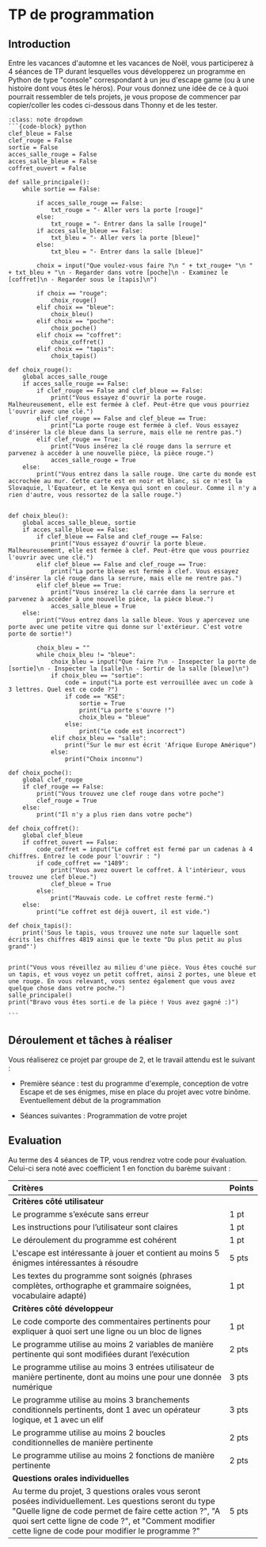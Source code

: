<!-- Copyright 2024 Maxime Jan <maxime.jan@edufr.ch> -->
<!-- SPDX-License-Identifier: CC-BY-NC-SA-4.0 -->

# TP de programmation

## Introduction
Entre les vacances d'automne et les vacances de Noël, vous participerez à 4 séances de TP durant lesquelles vous développerez un programme en Python de type "console" correspondant à un jeu d'escape game (ou à une histoire dont vous êtes le héros). Pour vous donnez une idée de ce à quoi pourrait ressembler de tels projets, je vous propose de commencer par copier/coller les codes ci-dessous dans Thonny et de les tester.

````{admonition} Projet style "Escape Game"
:class: note dropdown
```{code-block} python
clef_bleue = False
clef_rouge = False
sortie = False
acces_salle_rouge = False
acces_salle_bleue = False
coffret_ouvert = False

def salle_principale():
    while sortie == False:

        if acces_salle_rouge == False:
            txt_rouge = "- Aller vers la porte [rouge]"
        else:
            txt_rouge = "- Entrer dans la salle [rouge]"
        if acces_salle_bleue == False:
            txt_bleu = "- Aller vers la porte [bleue]"
        else:
            txt_bleu = "- Entrer dans la salle [bleue]"

        choix = input("Que voulez-vous faire ?\n " + txt_rouge+ "\n " + txt_bleu + "\n - Regarder dans votre [poche]\n - Examinez le [coffret]\n - Regarder sous le [tapis]\n")

        if choix == "rouge":
            choix_rouge()
        elif choix == "bleue":
            choix_bleu()
        elif choix == "poche":
            choix_poche()
        elif choix == "coffret":
            choix_coffret()
        elif choix == "tapis":
            choix_tapis()
            
def choix_rouge():
    global acces_salle_rouge
    if acces_salle_rouge == False:
        if clef_rouge == False and clef_bleue == False:
            print("Vous essayez d'ouvrir la porte rouge. Malheureusement, elle est fermée à clef. Peut-être que vous pourriez l'ouvrir avec une clé.")
        elif clef_rouge == False and clef_bleue == True:
            print("La porte rouge est fermée à clef. Vous essayez d'insérer la clé bleue dans la serrure, mais elle ne rentre pas.")
        elif clef_rouge == True:
            print("Vous insérez la clé rouge dans la serrure et parvenez à accéder à une nouvelle pièce, la pièce rouge.")
            acces_salle_rouge = True
    else:
        print("Vous entrez dans la salle rouge. Une carte du monde est accrochée au mur. Cette carte est en noir et blanc, si ce n'est la Slovaquie, l'Equateur, et le Kenya qui sont en couleur. Comme il n'y a rien d'autre, vous ressortez de la salle rouge.")

    
def choix_bleu():
    global acces_salle_bleue, sortie
    if acces_salle_bleue == False:
        if clef_bleue == False and clef_rouge == False:
            print("Vous essayez d'ouvrir la porte bleue. Malheureusement, elle est fermée à clef. Peut-être que vous pourriez l'ouvrir avec une clé.")
        elif clef_bleue == False and clef_rouge == True:
            print("La porte bleue est fermée à clef. Vous essayez d'insérer la clé rouge dans la serrure, mais elle ne rentre pas.")
        elif clef_bleue == True:
            print("Vous insérez la clé carrée dans la serrure et parvenez à accéder à une nouvelle pièce, la pièce bleue.")
            acces_salle_bleue = True
    else:
        print("Vous entrez dans la salle bleue. Vous y apercevez une porte avec une petite vitre qui donne sur l'extérieur. C'est votre porte de sortie!")

        choix_bleu = ""
        while choix_bleu != "bleue":
            choix_bleu = input("Que faire ?\n - Insepecter la porte de [sortie]\n - Inspecter la [salle]\n - Sortir de la salle [bleue]\n")
            if choix_bleu == "sortie":
                code = input("La porte est verrouillée avec un code à 3 lettres. Quel est ce code ?")
                if code == "KSE":
                    sortie = True
                    print("La porte s'ouvre !")
                    choix_bleu = "bleue"
                else:
                    print("Le code est incorrect")
            elif choix_bleu == "salle":
                print("Sur le mur est écrit 'Afrique Europe Amérique")
            else:
                print("Choix inconnu")

def choix_poche():
    global clef_rouge
    if clef_rouge == False:
        print("Vous trouvez une clef rouge dans votre poche")
        clef_rouge = True
    else:
        print("Il n'y a plus rien dans votre poche")
        
def choix_coffret():
    global clef_bleue
    if coffret_ouvert == False:
        code_coffret = input("Le coffret est fermé par un cadenas à 4 chiffres. Entrez le code pour l'ouvrir : ")
        if code_coffret == "1489":
            print("Vous avez ouvert le coffret. À l'intérieur, vous trouvez une clef bleue.")
            clef_bleue = True
        else:
            print("Mauvais code. Le coffret reste fermé.")
    else:
        print("Le coffret est déjà ouvert, il est vide.")
        
def choix_tapis():
    print('Sous le tapis, vous trouvez une note sur laquelle sont écrits les chiffres 4819 ainsi que le texte "Du plus petit au plus grand"')


print("Vous vous réveillez au milieu d'une pièce. Vous êtes couché sur un tapis, et vous voyez un petit coffret, ainsi 2 portes, une bleue et une rouge. En vous relevant, vous sentez également que vous avez quelque chose dans votre poche.")
salle_principale()
print("Bravo vous êtes sorti.e de la pièce ! Vous avez gagné :)")

```
````

## Déroulement et tâches à réaliser
Vous réaliserez ce projet par groupe de 2, et le travail attendu est le suivant :

-  Première séance : test du programme d'exemple, conception de votre Escape et de ses énigmes, mise en place du projet avec votre binôme. Eventuellement début de la programmation

- Séances suivantes :  Programmation de votre projet

## Evaluation
Au terme des 4 séances de TP, vous rendrez votre code pour évaluation. Celui-ci sera noté avec coefficient 1 en fonction du barème suivant :


| Critères                                                                                                       | Points |
| :------------------------------------------------------------------------------------------------------------- | :----- |
| **Critères côté utilisateur**                                                                                  |        |
| Le programme s’exécute sans erreur                                                                             | 1 pt   |
| Les instructions pour l’utilisateur sont claires                                                               | 1 pt   |
| Le déroulement du programme est cohérent                                                                       | 1 pt   |
| L'escape est intéressante à jouer et contient au moins 5 énigmes intéressantes à résoudre                 | 5 pts  |
| Les textes du programme sont soignés (phrases complètes, orthographe et grammaire soignées, vocabulaire adapté)| 1 pt  |
| **Critères côté développeur**                                                                                  |        |
| Le code comporte des commentaires pertinents pour expliquer à quoi sert une ligne ou un bloc de lignes         | 1 pt  |
| Le programme utilise au moins 2 variables de manière pertinente qui sont modifiées durant l’exécution         | 2 pts  |
| Le programme utilise au moins 3 entrées utilisateur de manière pertinente, dont au moins une pour une donnée numérique | 3 pts  |
| Le programme utilise au moins 3 branchements conditionnels pertinents, dont 1 avec un opérateur logique, et 1 avec un elif | 3 pts  |
| Le programme utilise au moins 2 boucles conditionnelles de manière pertinente                                 | 2 pts  |
| Le programme utilise au moins 2 fonctions de manière pertinente                                 | 2 pts  |
| **Questions orales individuelles**                                                                                                 |        |
| Au terme du projet, 3 questions orales vous seront posées individuellement. Les questions seront du type "Quelle ligne de code permet de faire cette action ?", "A quoi sert cette ligne de code ?", et "Comment modifier cette ligne de code pour modifier le programme ?" | 5 pts |
